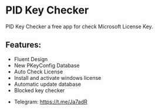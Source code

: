 # PID Key Checker

PID Key Checker a free app for check Microsoft License Key.

## Features:
- Fluent Design
- New PKeyConfig Database
- Auto Check License
- Install and activate windows license
- Automatic update database
- Blocked key checker

* Telegram: https://t.me/Ja7adR
